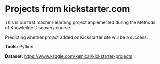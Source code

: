 # Projects from kickstarter.com

This is our first machine learning project implemented during the Methods of Knowledge Discovery course. 

Predicting whether project added on Kickstarter site will be a success.

**Tools:** Python

**Dataset:** https://www.kaggle.com/kemical/kickstarter-projects
